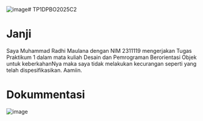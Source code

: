 ![image](https://github.com/user-attachments/assets/ad474d6d-8cfb-4089-9d80-d8fada62921a)# TP1DPBO2025C2
# Janji
Saya Muhammad Radhi Maulana dengan NIM 2311119 mengerjakan Tugas Praktikum 1 dalam mata kuliah Desain dan Pemrograman Berorientasi Objek untuk keberkahanNya maka saya tidak melakukan kecurangan seperti yang telah dispesifikasikan. Aamiin.
# Dokummentasi
![image](https://github.com/user-attachments/assets/9b5774f9-ed6b-41c2-a4fb-e6775cf53a32)
